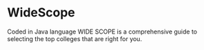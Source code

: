 # WideScope
Coded in Java language WIDE SCOPE is a comprehensive guide to selecting the top colleges that are right for you. 

